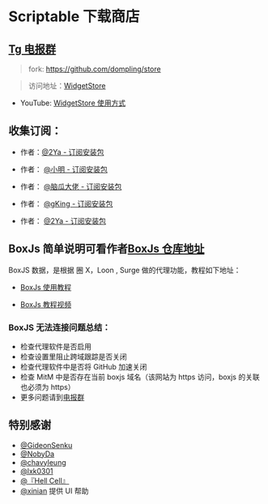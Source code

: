 # Scriptable 下载商店

## [Tg 电报群](https://t.me/Scriptable_JS)

> fork: https://github.com/dompling/store

> 访问地址：[WidgetStore](https://dompling.github.io/store/)

- YouTube: [WidgetStore 使用方式](https://youtu.be/qeNbKMtThKc)

## 收集订阅：

- 作者：<a href="https://raw.githubusercontent.com/dompling/Scriptable/master/install.json" download="install.js">@2Ya - 订阅安装包</a>

- 作者： <a href="https://raw.githubusercontent.com/2214962083/ios-scriptable-tsx/master/%E6%89%93%E5%8C%85%E5%A5%BD%E7%9A%84%E6%88%90%E5%93%81/install.json" download="install.js">@小明 - 订阅安装包</a>

- 作者： <a href="https://raw.githubusercontent.com/anker1209/Scriptable/main/install.json" download="install.js">@脑瓜大佬 - 订阅安装包</a>

- 作者： <a href="https://raw.githubusercontent.com/Enjoyee/Scriptable/new/subscriber.json" download="subscriber.js">@gKing - 订阅安装包</a>

- 作者： <a href="https://raw.githubusercontent.com/dompling/Scriptable/master/extra_install.json" download="extra_install.js">@2Ya - 订阅安装包</a>

## BoxJs 简单说明可看作者[BoxJs 仓库地址](https://github.com/chavyleung/scripts/)

BoxJS 数据，是根据 圈 X，Loon , Surge 做的代理功能，教程如下地址：

- [BoxJs 使用教程](https://chavyleung.gitbook.io/boxjs/)

- [BoxJs 教程视频](https://youtu.be/eIpBrRxiy0w)

### BoxJS 无法连接问题总结：

- 检查代理软件是否启用
- 检查设置里阻止跨域跟踪是否关闭
- 检查代理软件中是否将 GitHub 加速关闭
- 检查 MitM 中是否存在当前 boxjs 域名（该网站为 https 访问，boxjs 的关联也必须为 https）
- 更多问题请到[电报群](https://t.me/Scriptable_JS)

<!--
# 赞赏码

<img src="https://raw.githubusercontent.com/dompling/Scriptable/master/birthdayCountDown/2Ya.jpg"  width="200" height="200" align="bottom" />

-->
## 特别感谢

- [@GideonSenku](https://github.com/GideonSenku)
- [@NobyDa](https://github.com/NobyDa)
- [@chavyleung](https://github.com/chavyleung)
- [@lxk0301](https://github.com/lxk0301)
- [@『Hell Cell』](https://t.me/HellCellZC123)
- [@xinian](https://github.com/58xinian) 提供 UI 帮助
